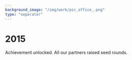 ```yaml
---
background_image: "/img/work/pic_office_.png"
type: "separator"
---
```

# 2015
Achievement unlocked. All our partners raised seed rounds.
